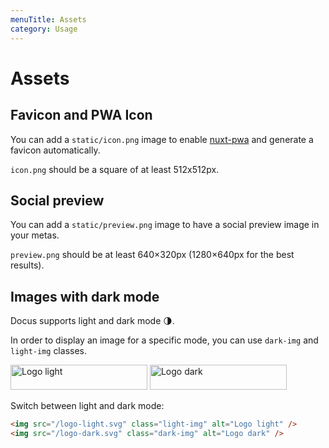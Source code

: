 ```yaml
---
menuTitle: Assets
category: Usage
---
```


# Assets

## Favicon and PWA Icon

You can add a `static/icon.png` image to enable [nuxt-pwa](https://pwa.nuxtjs.org) and generate a favicon automatically.

<d-alert>

`icon.png` should be a square of at least 512x512px.

</d-alert>

## Social preview

You can add a `static/preview.png` image to have a social preview image in your metas.

<d-alert>

`preview.png` should be at least 640×320px (1280×640px for the best results).

</d-alert>

## Images with dark mode

Docus supports light and dark mode 🌗.

In order to display an image for a specific mode, you can use `dark-img` and `light-img` classes.

<d-code-group>
<d-code-block label="Preview" active preview>

  <img src="/logo-light.svg" class="light-img" alt="Logo light" style="margin:0;" width="219" height="40" />
  <img src="/logo-dark.svg" class="dark-img" alt="Logo dark" style="margin:0;" width="219" height="40" />
  <p class="flex items-center mt-4" style="margin-bottom:0;">Switch between light and dark mode:&nbsp;<d-color-switcher class="inline-flex ml-2"></d-color-switcher></p>

</d-code-block>
<d-code-block label="Code">

```md
<img src="/logo-light.svg" class="light-img" alt="Logo light" />
<img src="/logo-dark.svg" class="dark-img" alt="Logo dark" />
```

</d-code-block>
</d-code-group>
